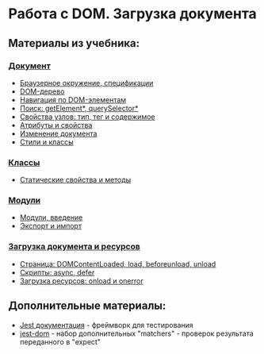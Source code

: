# Работа с DOM. Загрузка документа

## Материалы из учебника:

### [Документ](https://learn.javascript.ru/document)

- [Браузерное окружение, спецификации](https://learn.javascript.ru/browser-environment)
- [DOM-дерево](https://learn.javascript.ru/dom-nodes)
- [Навигация по DOM-элементам](https://learn.javascript.ru/dom-navigation)
- [Поиск: getElement*, querySelector*](https://learn.javascript.ru/searching-elements-dom)
- [Свойства узлов: тип, тег и содержимое](https://learn.javascript.ru/basic-dom-node-properties)
- [Атрибуты и свойства](https://learn.javascript.ru/dom-attributes-and-properties)
- [Изменение документа](https://learn.javascript.ru/modifying-document)
- [Стили и классы](https://learn.javascript.ru/styles-and-classes)

### [Классы](https://learn.javascript.ru/classes)

- [Статические свойства и методы](https://learn.javascript.ru/static-properties-methods)

### [Модули](https://learn.javascript.ru/modules)

- [Модули, введение](https://learn.javascript.ru/modules-intro)
- [Экспорт и импорт](https://learn.javascript.ru/import-export)

### [Загрузка документа и ресурсов](https://learn.javascript.ru/loading)

- [Страница: DOMContentLoaded, load, beforeunload, unload](https://learn.javascript.ru/onload-ondomcontentloaded)
- [Скрипты: async, defer](https://learn.javascript.ru/script-async-defer)
- [Загрузка ресурсов: onload и onerror](https://learn.javascript.ru/onload-onerror)

## Дополнительные материалы:

- [Jest документация](https://jestjs.io/) - фреймворк для тестирования
- [jest-dom](https://github.com/testing-library/jest-dom) - набор дополнительных "matchers" - проверок результата переданного в "expect"
